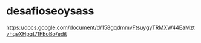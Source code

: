 # desafioseoysass
https://docs.google.com/document/d/158gqdmmvFtsuygyTRMXW44EaMztvhqeXHpqt7fFEoBo/edit
